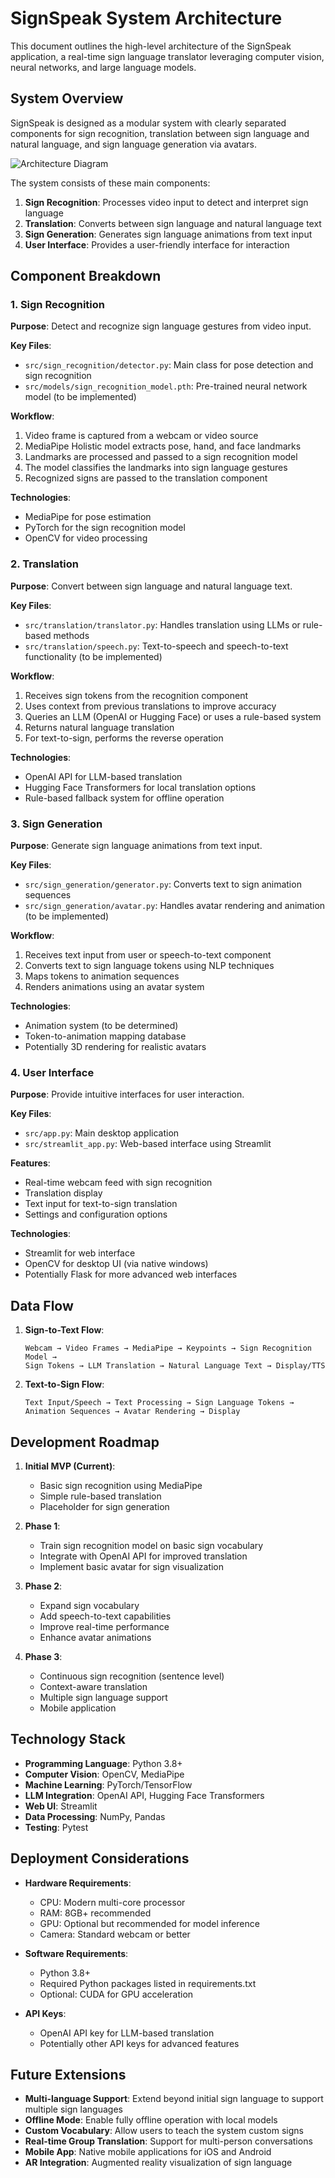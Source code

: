 # SignSpeak System Architecture

This document outlines the high-level architecture of the SignSpeak application, a real-time sign language translator leveraging computer vision, neural networks, and large language models.

## System Overview

SignSpeak is designed as a modular system with clearly separated components for sign recognition, translation between sign language and natural language, and sign language generation via avatars.

![Architecture Diagram](./architecture_diagram.png)

The system consists of these main components:

1. **Sign Recognition**: Processes video input to detect and interpret sign language
2. **Translation**: Converts between sign language and natural language text
3. **Sign Generation**: Generates sign language animations from text input
4. **User Interface**: Provides a user-friendly interface for interaction

## Component Breakdown

### 1. Sign Recognition

**Purpose**: Detect and recognize sign language gestures from video input.

**Key Files**:
- `src/sign_recognition/detector.py`: Main class for pose detection and sign recognition
- `src/models/sign_recognition_model.pth`: Pre-trained neural network model (to be implemented)

**Workflow**:
1. Video frame is captured from a webcam or video source
2. MediaPipe Holistic model extracts pose, hand, and face landmarks
3. Landmarks are processed and passed to a sign recognition model
4. The model classifies the landmarks into sign language gestures
5. Recognized signs are passed to the translation component

**Technologies**:
- MediaPipe for pose estimation
- PyTorch for the sign recognition model
- OpenCV for video processing

### 2. Translation

**Purpose**: Convert between sign language and natural language text.

**Key Files**:
- `src/translation/translator.py`: Handles translation using LLMs or rule-based methods
- `src/translation/speech.py`: Text-to-speech and speech-to-text functionality (to be implemented)

**Workflow**:
1. Receives sign tokens from the recognition component
2. Uses context from previous translations to improve accuracy
3. Queries an LLM (OpenAI or Hugging Face) or uses a rule-based system
4. Returns natural language translation
5. For text-to-sign, performs the reverse operation

**Technologies**:
- OpenAI API for LLM-based translation
- Hugging Face Transformers for local translation options
- Rule-based fallback system for offline operation

### 3. Sign Generation

**Purpose**: Generate sign language animations from text input.

**Key Files**:
- `src/sign_generation/generator.py`: Converts text to sign animation sequences
- `src/sign_generation/avatar.py`: Handles avatar rendering and animation (to be implemented)

**Workflow**:
1. Receives text input from user or speech-to-text component
2. Converts text to sign language tokens using NLP techniques
3. Maps tokens to animation sequences
4. Renders animations using an avatar system

**Technologies**:
- Animation system (to be determined)
- Token-to-animation mapping database
- Potentially 3D rendering for realistic avatars

### 4. User Interface

**Purpose**: Provide intuitive interfaces for user interaction.

**Key Files**:
- `src/app.py`: Main desktop application
- `src/streamlit_app.py`: Web-based interface using Streamlit

**Features**:
- Real-time webcam feed with sign recognition
- Translation display
- Text input for text-to-sign translation
- Settings and configuration options

**Technologies**:
- Streamlit for web interface
- OpenCV for desktop UI (via native windows)
- Potentially Flask for more advanced web interfaces

## Data Flow

1. **Sign-to-Text Flow**:
   ```
   Webcam → Video Frames → MediaPipe → Keypoints → Sign Recognition Model → 
   Sign Tokens → LLM Translation → Natural Language Text → Display/TTS
   ```

2. **Text-to-Sign Flow**:
   ```
   Text Input/Speech → Text Processing → Sign Language Tokens → 
   Animation Sequences → Avatar Rendering → Display
   ```

## Development Roadmap

1. **Initial MVP (Current)**:
   - Basic sign recognition using MediaPipe
   - Simple rule-based translation
   - Placeholder for sign generation

2. **Phase 1**:
   - Train sign recognition model on basic sign vocabulary
   - Integrate with OpenAI API for improved translation
   - Implement basic avatar for sign visualization

3. **Phase 2**:
   - Expand sign vocabulary
   - Add speech-to-text capabilities
   - Improve real-time performance
   - Enhance avatar animations

4. **Phase 3**:
   - Continuous sign recognition (sentence level)
   - Context-aware translation
   - Multiple sign language support
   - Mobile application

## Technology Stack

- **Programming Language**: Python 3.8+
- **Computer Vision**: OpenCV, MediaPipe
- **Machine Learning**: PyTorch/TensorFlow
- **LLM Integration**: OpenAI API, Hugging Face Transformers
- **Web UI**: Streamlit
- **Data Processing**: NumPy, Pandas
- **Testing**: Pytest

## Deployment Considerations

- **Hardware Requirements**:
  - CPU: Modern multi-core processor
  - RAM: 8GB+ recommended
  - GPU: Optional but recommended for model inference
  - Camera: Standard webcam or better
  
- **Software Requirements**:
  - Python 3.8+
  - Required Python packages listed in requirements.txt
  - Optional: CUDA for GPU acceleration

- **API Keys**:
  - OpenAI API key for LLM-based translation
  - Potentially other API keys for advanced features

## Future Extensions

- **Multi-language Support**: Extend beyond initial sign language to support multiple sign languages
- **Offline Mode**: Enable fully offline operation with local models
- **Custom Vocabulary**: Allow users to teach the system custom signs
- **Real-time Group Translation**: Support for multi-person conversations
- **Mobile App**: Native mobile applications for iOS and Android
- **AR Integration**: Augmented reality visualization of sign language 